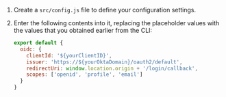 1. Create a `src/config.js` file to define your configuration settings.

2. Enter the following contents into it, replacing the placeholder values with the values that you obtained earlier from the CLI:

   ```js
   export default {
     oidc: {
       clientId: '${yourClientID}',
       issuer: 'https://${yourOktaDomain}/oauth2/default',
       redirectUri: window.location.origin + '/login/callback',
       scopes: ['openid', 'profile', 'email']
     }
   }
   ```
